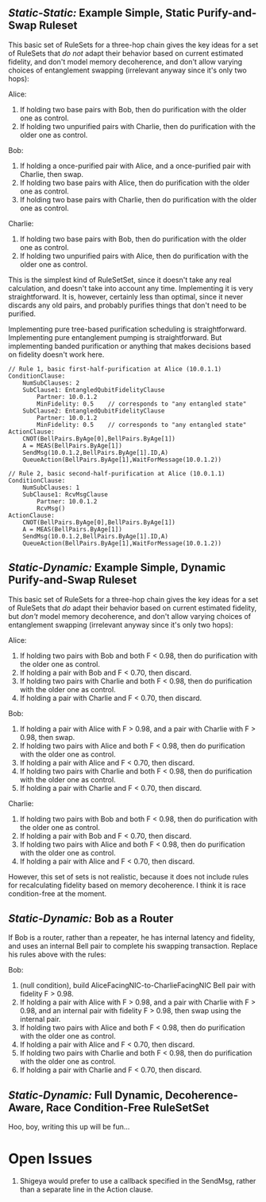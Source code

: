 ## *Static-Static:* Example Simple, Static Purify-and-Swap Ruleset ##

This basic set of RuleSets for a three-hop chain gives the key ideas for a set of RuleSets that *do not* adapt their behavior based on current estimated fidelity, and don't model memory decoherence, and don't allow varying choices of entanglement swapping (irrelevant anyway since it's only two hops):

Alice:

1. If holding two base pairs with Bob, then do
  purification with the older one as control.
1. If holding two unpurified pairs with Charlie, then do
  purification with the older one as control.

Bob:

1. If holding a once-purified pair with Alice, and a once-purified pair with
  Charlie, then swap.
1. If holding two base pairs with Alice, then do
  purification with the older one as control.
1. If holding two base pairs with Charlie, then do
  purification with the older one as control.

Charlie:

1. If holding two base pairs with Bob, then do
  purification with the older one as control.
1. If holding two unpurified pairs with Alice, then do
  purification with the older one as control.

This is the simplest kind of RuleSetSet, since it doesn't take any real calculation, and doesn't take into account any time. Implementing it is very straightforward. It is, however, certainly less than optimal, since it never discards any old pairs, and probably purifies things that don't need to be purified.

Implementing pure tree-based purification scheduling is straightforward. Implementing pure entanglement pumping is straightforward. But implementing banded purification or anything that makes decisions based on fidelity doesn't work here.

    // Rule 1, basic first-half-purification at Alice (10.0.1.1)
    ConditionClause:
        NumSubClauses: 2
        SubClause1: EntangledQubitFidelityClause
            Partner: 10.0.1.2
            MinFidelity: 0.5	// corresponds to "any entangled state"
        SubClause2: EntangledQubitFidelityClause
            Partner: 10.0.1.2
            MinFidelity: 0.5	// corresponds to "any entangled state"
    ActionClause:
        CNOT(BellPairs.ByAge[0],BellPairs.ByAge[1])
        A = MEAS(BellPairs.ByAge[1])
        SendMsg(10.0.1.2,BellPairs.ByAge[1].ID,A)
        QueueAction(BellPairs.ByAge[1],WaitForMessage(10.0.1.2))

    // Rule 2, basic second-half-purification at Alice (10.0.1.1)
    ConditionClause:
        NumSubClauses: 1
        SubClause1: RcvMsgClause
            Partner: 10.0.1.2
            RcvMsg()
    ActionClause:
        CNOT(BellPairs.ByAge[0],BellPairs.ByAge[1])
        A = MEAS(BellPairs.ByAge[1])
        SendMsg(10.0.1.2,BellPairs.ByAge[1].ID,A)
        QueueAction(BellPairs.ByAge[1],WaitForMessage(10.0.1.2))

## *Static-Dynamic:* Example Simple, Dynamic Purify-and-Swap Ruleset ##

This basic set of RuleSets for a three-hop chain gives the key ideas for a set of RuleSets that *do* adapt their behavior based on current estimated fidelity, but *don't* model memory decoherence, and don't allow varying choices of entanglement swapping (irrelevant anyway since it's only two hops):

Alice:

1. If holding two pairs with Bob and both F < 0.98, then do
  purification with the older one as control.
1. If holding a pair with Bob and F < 0.70, then discard.
1. If holding two pairs with Charlie and both F < 0.98, then do
  purification with the older one as control.
1. If holding a pair with Charlie and F < 0.70, then discard.

Bob:

1. If holding a pair with Alice with F > 0.98, and a pair with
  Charlie with F > 0.98, then swap.
1. If holding two pairs with Alice and both F < 0.98, then do
  purification with the older one as control.
1. If holding a pair with Alice and F < 0.70, then discard.
1. If holding two pairs with Charlie and both F < 0.98, then do
  purification with the older one as control.
1. If holding a pair with Charlie and F < 0.70, then discard.

Charlie:

1. If holding two pairs with Bob and both F < 0.98, then do
  purification with the older one as control.
1. If holding a pair with Bob and F < 0.70, then discard.
1. If holding two pairs with Alice and both F < 0.98, then do
  purification with the older one as control.
1. If holding a pair with Alice and F < 0.70, then discard.

However, this set of sets is not realistic, because it does not include rules for recalculating fidelity based on memory decoherence. I think it is race condition-free at the moment.

## *Static-Dynamic:* Bob as a Router ##

If Bob is a router, rather than a repeater, he has internal latency and fidelity, and uses an internal Bell pair to complete his swapping transaction. Replace his rules above with the rules:

Bob:

1. (null condition), build AliceFacingNIC-to-CharlieFacingNIC Bell pair with fidelity F > 0.98.
1. If holding a pair with Alice with F > 0.98, and a pair with
  Charlie with F > 0.98, and an internal pair with fidelity F > 0.98, then swap using the internal pair.
1. If holding two pairs with Alice and both F < 0.98, then do
  purification with the older one as control.
1. If holding a pair with Alice and F < 0.70, then discard.
1. If holding two pairs with Charlie and both F < 0.98, then do
  purification with the older one as control.
1. If holding a pair with Charlie and F < 0.70, then discard.

## *Static-Dynamic:* Full Dynamic, Decoherence-Aware, Race Condition-Free RuleSetSet ##

Hoo, boy, writing this up will be fun...

# Open Issues #

1. Shigeya would prefer to use a callback specified in the SendMsg, rather than a separate line in the Action clause.

